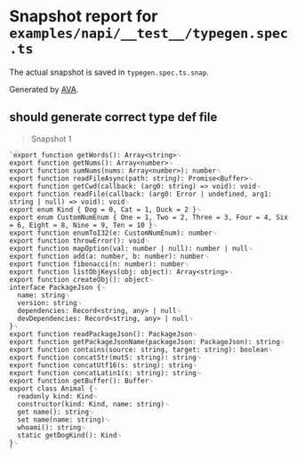 # Snapshot report for `examples/napi/__test__/typegen.spec.ts`

The actual snapshot is saved in `typegen.spec.ts.snap`.

Generated by [AVA](https://avajs.dev).

## should generate correct type def file

> Snapshot 1

    `export function getWords(): Array<string>␊
    export function getNums(): Array<number>␊
    export function sumNums(nums: Array<number>): number␊
    export function readFileAsync(path: string): Promise<Buffer>␊
    export function getCwd(callback: (arg0: string) => void): void␊
    export function readFile(callback: (arg0: Error | undefined, arg1: string | null) => void): void␊
    export enum Kind { Dog = 0, Cat = 1, Duck = 2 }␊
    export enum CustomNumEnum { One = 1, Two = 2, Three = 3, Four = 4, Six = 6, Eight = 8, Nine = 9, Ten = 10 }␊
    export function enumToI32(e: CustomNumEnum): number␊
    export function throwError(): void␊
    export function mapOption(val: number | null): number | null␊
    export function add(a: number, b: number): number␊
    export function fibonacci(n: number): number␊
    export function listObjKeys(obj: object): Array<string>␊
    export function createObj(): object␊
    interface PackageJson {␊
      name: string␊
      version: string␊
      dependencies: Record<string, any> | null␊
      devDependencies: Record<string, any> | null␊
    }␊
    export function readPackageJson(): PackageJson␊
    export function getPackageJsonName(packageJson: PackageJson): string␊
    export function contains(source: string, target: string): boolean␊
    export function concatStr(mutS: string): string␊
    export function concatUtf16(s: string): string␊
    export function concatLatin1(s: string): string␊
    export function getBuffer(): Buffer␊
    export class Animal {␊
      readonly kind: Kind␊
      constructor(kind: Kind, name: string)␊
      get name(): string␊
      set name(name: string)␊
      whoami(): string␊
      static getDogKind(): Kind␊
    }␊
    `
